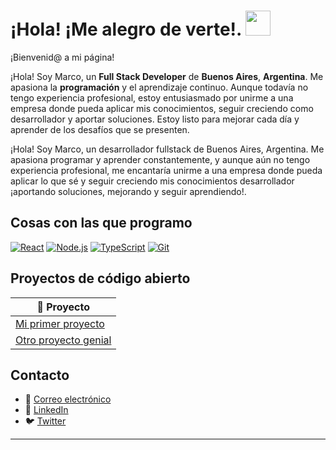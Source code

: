 # ¡Hola! ¡Me alegro de verte!. <img src="https://camo.githubusercontent.com/9fd2c024a247a44434ed1c44c7c2fc2481e3333b4192330e2ae61ccfcac19d47/68747470733a2f2f656d6f6a69732e736c61636b6d6f6a69732e636f6d2f656d6f6a69732f696d616765732f313533313834393433302f343234362f626c6f622d73756e676c61737365732e6769663f31353331383439343330" width="40"/>

<p>¡Bienvenid@ a mi página!</p>

¡Hola! Soy Marco, un **Full Stack Developer** de **Buenos Aires**, **Argentina**. Me apasiona la **programación** y el aprendizaje continuo. Aunque todavía no tengo experiencia profesional, estoy entusiasmado por unirme a una empresa donde pueda aplicar mis conocimientos, seguir creciendo como desarrollador y aportar soluciones. Estoy listo para mejorar cada día y aprender de los desafíos que se presenten.

¡Hola! Soy Marco, un desarrollador fullstack de Buenos Aires, Argentina. Me apasiona programar y aprender constantemente, y aunque aún no tengo experiencia profesional, me encantaría unirme a una empresa donde pueda aplicar lo que sé y seguir creciendo mis conocimientos desarrollador ¡aportando soluciones, mejorando y seguir aprendiendo!.

## Cosas con las que programo
[![React](https://img.shields.io/badge/-React-61DAFB?style=flat&logo=react&logoColor=white)](https://reactjs.org/)
[![Node.js](https://img.shields.io/badge/-Node.js-339933?style=flat&logo=node.js&logoColor=white)](https://nodejs.org/)
[![TypeScript](https://img.shields.io/badge/-TypeScript-007ACC?style=flat&logo=typescript&logoColor=white)](https://www.typescriptlang.org/)
[![Git](https://img.shields.io/badge/-Git-F05032?style=flat&logo=git&logoColor=white)](https://git-scm.com/)

## Proyectos de código abierto
| 📁 Proyecto |
|-------------|
| [Mi primer proyecto](https://github.com/tu-usuario/proyecto1)
| [Otro proyecto genial](https://github.com/tu-usuario/proyecto2)

## Contacto
- 📧 [Correo electrónico](mailto:tu-correo@ejemplo.com)
- 💼 [LinkedIn](https://www.linkedin.com/in/tu-usuario)
- 🐦 [Twitter](https://twitter.com/tu-usuario)

---
